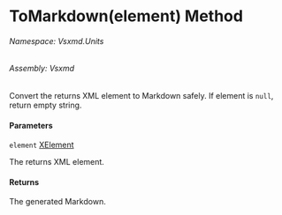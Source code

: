 <a name='M-Vsxmd-Units-ReturnsUnit-ToMarkdown-System-Xml-Linq-XElement-'></a>
# ToMarkdown(element) Method

###### Namespace:  Vsxmd.Units

###### Assembly:  Vsxmd

Convert the returns XML element to Markdown safely.
If element is `null`, return empty string.

#### Parameters

`element`  [XElement](https://docs.microsoft.com/dotnet/api/System.Xml.Linq.XElement)  

The returns XML element.

#### Returns





The generated Markdown.
